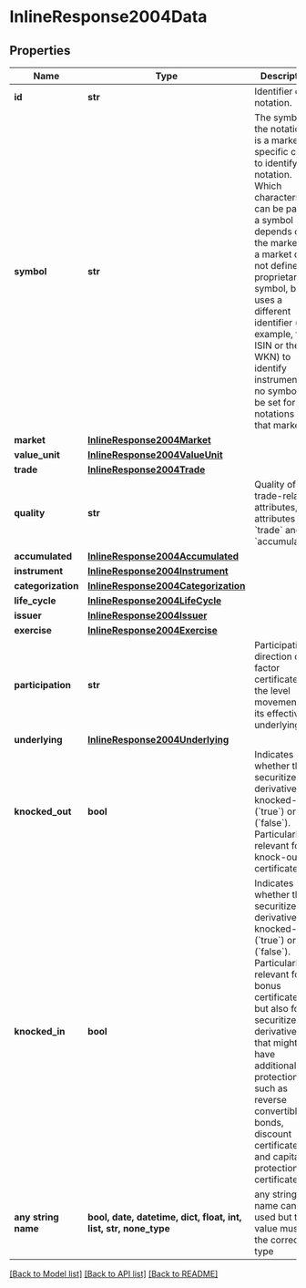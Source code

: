 # InlineResponse2004Data


## Properties
Name | Type | Description | Notes
------------ | ------------- | ------------- | -------------
**id** | **str** | Identifier of a notation. | [optional] 
**symbol** | **str** | The symbol of the notation. It is a market-specific code to identify the notation. Which characters can be part of a symbol depends on the market. If a market does not define a proprietary symbol, but uses a different identifier (for example, the ISIN or the WKN) to identify instruments, no symbol will be set for the notations of that market. | [optional] 
**market** | [**InlineResponse2004Market**](InlineResponse2004Market.md) |  | [optional] 
**value_unit** | [**InlineResponse2004ValueUnit**](InlineResponse2004ValueUnit.md) |  | [optional] 
**trade** | [**InlineResponse2004Trade**](InlineResponse2004Trade.md) |  | [optional] 
**quality** | **str** | Quality of the trade-related attributes, see attributes &#x60;trade&#x60; and &#x60;accumulated&#x60;. | [optional] 
**accumulated** | [**InlineResponse2004Accumulated**](InlineResponse2004Accumulated.md) |  | [optional] 
**instrument** | [**InlineResponse2004Instrument**](InlineResponse2004Instrument.md) |  | [optional] 
**categorization** | [**InlineResponse2004Categorization**](InlineResponse2004Categorization.md) |  | [optional] 
**life_cycle** | [**InlineResponse2004LifeCycle**](InlineResponse2004LifeCycle.md) |  | [optional] 
**issuer** | [**InlineResponse2004Issuer**](InlineResponse2004Issuer.md) |  | [optional] 
**exercise** | [**InlineResponse2004Exercise**](InlineResponse2004Exercise.md) |  | [optional] 
**participation** | **str** | Participation direction of a factor certificate at the level movement of its effective underlying. | [optional] 
**underlying** | [**InlineResponse2004Underlying**](InlineResponse2004Underlying.md) |  | [optional] 
**knocked_out** | **bool** | Indicates whether the securitized derivative is knocked-out (&#x60;true&#x60;) or not (&#x60;false&#x60;). Particularly relevant for knock-out certificates. | [optional] 
**knocked_in** | **bool** | Indicates whether the securitized derivative is knocked-in (&#x60;true&#x60;) or not (&#x60;false&#x60;). Particularly relevant for bonus certificates but also for securitized derivatives that might have additional protection such as reverse convertible bonds, discount certificates, and capital-protection certificates. | [optional] 
**any string name** | **bool, date, datetime, dict, float, int, list, str, none_type** | any string name can be used but the value must be the correct type | [optional]

[[Back to Model list]](../README.md#documentation-for-models) [[Back to API list]](../README.md#documentation-for-api-endpoints) [[Back to README]](../README.md)


